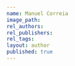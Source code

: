 ```yaml
---
name: Manuel Correia
image_path:
rel_authors:
rel_publishers:
rel_tags:
layout: author
published: true
---
```

